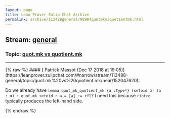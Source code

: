```yaml
---
layout: page
title: Lean Prover Zulip Chat Archive 
permalink: archive/113488general/90904quotmkvsquotientmk.html
---
```


## Stream: [general](https://leanprover-community.github.io/archive/113488general/index.html)
### Topic: [quot.mk vs quotient.mk](https://leanprover-community.github.io/archive/113488general/90904quotmkvsquotientmk.html)

---

<base href="https://leanprover.zulipchat.com">
{% raw %}
#### [ Patrick Massot (Dec 17 2018 at 19:05)](https://leanprover.zulipchat.com/#narrow/stream/113488-general/topic/quot.mk%20vs%20quotient.mk/near/152047620):
<p>Do we already have <code>lemma quot_mk_quotient_mk {α :Type*} [setoid α] (a : α) : quot.mk setoid.r a = ⟦a⟧ := rfl</code>? I need this because <code>rintro</code> typically produces the left-hand side.</p>


{% endraw %}
